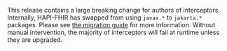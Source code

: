 This release contains a large breaking change for authors of interceptors. Internally, HAPI-FHIR has swapped from using `javax.*` to `jakarta.*` packages. Please see [the migration guide](/hapi-fhir/docs/interceptors/jakarta_upgrade.html) for more information.  Without manual intervention, the majority of interceptors will fail at runtime unless they are upgraded.
